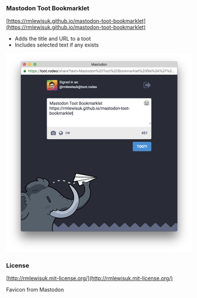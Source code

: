 ### Mastodon Toot Bookmarklet

[https://rmlewisuk.github.io/mastodon-toot-bookmarklet](https://rmlewisuk.github.io/mastodon-toot-bookmarklet)

- Adds the title and URL to a toot
- Includes selected text if any exists

![](screenshot.png)

### License 

[http://rmlewisuk.mit-license.org/](http://rmlewisuk.mit-license.org/)

Favicon from Mastodon
